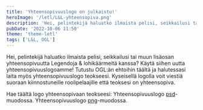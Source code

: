 ```yaml
---
title: 'Yhteensopivuuslogo on julkaistu!'
heroImage: '/letl/L&L-yhteensopiva.png'
description: 'Hei, pelintekijä haluatko ilmaista pelisi, seikkailusi tai muun lisäosan yhteensopivuutta Legendoja & lohikäärmeitä kanssa? Käytä siihen uutta yhteensopivuuslogoamme!...'
pubDate: '2022-10-06 11:50'
theme: 'theme-letl'
tags: ['L&L, OGL']
---
```

Hei, pelintekijä haluatko ilmaista pelisi, seikkailusi tai muun lisäosan yhteensopivuutta Legendoja & lohikäärmeitä kanssa? Käytä siihen uutta yhteensopivuuslogoamme! Tutustu OGL:än ehtoihin täältä ja halutessasi laita myös yhteensopivuuslogo teokseesi. Kyseisellä logolla voit viestiä suoraan kiinnostuneille roolipelaajille että teoksesi on yhteensopiva.

Hae täältä logo yhteensopivaan teokseesi:
Yhteensopivuuslogo [psd](/letl/L&L-yhteensopiva.psd)-muodossa.
Yhteensopivuuslogo [png](/letl/L&L-yhteensopiva.png)-muodossa.